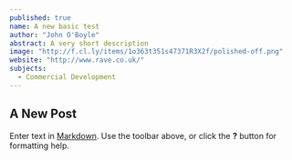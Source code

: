 ```yaml
---
published: true
name: A new basic test
author: "John O'Boyle"
abstract: A very short description
image: "http://f.cl.ly/items/1o363t351s47371R3X2f/polished-off.png"
website: "http://www.rave.co.uk/"
subjects: 
  - Commercial Development
---
```


## A New Post

Enter text in [Markdown](http://daringfireball.net/projects/markdown/). Use the toolbar above, or click the **?** button for formatting help.